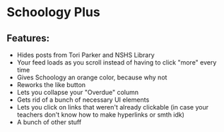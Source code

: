 # Schoology Plus

## Features:

- Hides posts from Tori Parker and NSHS Library
- Your feed loads as you scroll instead of having to click "more" every time
- Gives Schoology an orange color, because why not
- Reworks the like button
- Lets you collapse your "Overdue" column
- Gets rid of a bunch of necessary UI elements
- Lets you click on links that weren't already clickable (in case your teachers don't know how to make hyperlinks or smth idk)
- A bunch of other stuff